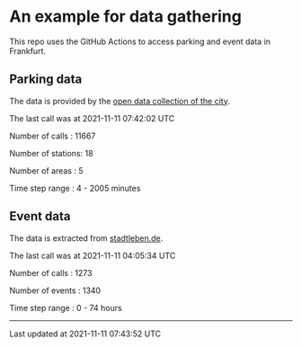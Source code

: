 # An example for data gathering

This repo uses the GitHub Actions to access parking and event data in Frankfurt.

## Parking data
The data is provided by the [open data collection of the city](https://www.offenedaten.frankfurt.de/).

The last call was at 2021-11-11 07:42:02 UTC

Number of calls   : 11667

Number of stations:    18

Number of areas   :     5

Time step range   :     4 -  2005 minutes


## Event data
The data is extracted from [stadtleben.de](https://stadtleben.de/frankfurt/).

The last call was at 2021-11-11 04:05:34 UTC

Number of calls   : 1273

Number of events  : 1340

Time step range   :    0 -   74 hours


----

Last updated at 2021-11-11 07:43:52 UTC
